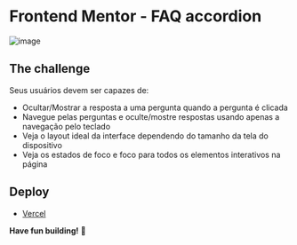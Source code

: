 # Frontend Mentor - FAQ accordion

![image](https://github.com/Caroline-Viana/Tela-de-FAQs/assets/105978800/1b9aa723-de5f-465c-a1ed-772df699c527)

## The challenge

Seus usuários devem ser capazes de:

- Ocultar/Mostrar a resposta a uma pergunta quando a pergunta é clicada
- Navegue pelas perguntas e oculte/mostre respostas usando apenas a navegação pelo teclado
- Veja o layout ideal da interface dependendo do tamanho da tela do dispositivo
- Veja os estados de foco e foco para todos os elementos interativos na página

## Deploy

- [Vercel](https://tela-de-faqs-fbhhigqbl-caroline-viana-de-medeiros-projects.vercel.app/)

**Have fun building!** 🚀
